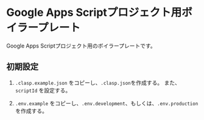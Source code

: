 # Google Apps Scriptプロジェクト用ボイラープレート
Google Apps Scriptプロジェクト用のボイラープレートです。

## 初期設定
1. `.clasp.example.json` をコピーし、`.clasp.json`を作成する。
また、`scriptId` を設定する。

2. `.env.example` をコピーし、`.env.development`、もしくは、`.env.production`を作成する。
